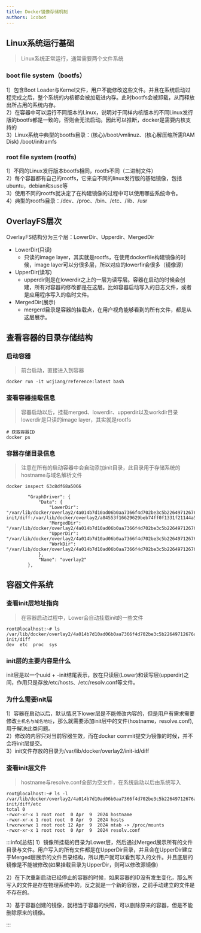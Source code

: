 ```yaml
---
title: Docker镜像存储机制
authors: 1cobot
---
```

## Linux系统运行基础
> Linux系统正常运行，通常需要两个文件系统
### boot file system（bootfs）
1）包含Boot Loader与Kernel文件，用户不能修改这些文件。并且在系统启动过程完成之后，整个系统的内核都会被加载进内存。此时bootfs会被卸载，从而释放出所占用的系统内存。     
2）在容器中可以运行不同版本的Linux，说明对于同样内核版本的不同Linux发行版的bootfs都是一致的，否则会无法启动。因此可以推断，docker是需要内核支持的    
3）Linux系统中典型的bootfs目录：(核心)/boot/vmlinuz、(核心解压缩所需RAM Disk) /boot/initramfs   

### root file system (rootfs)
1）不同的Linux发行版本bootfs相同，rootfs不同（二进制文件）   
2）每个容器都有自己的rootfs，它来自不同的linux发行版的基础镜像，包括ubuntu，debian和suse等   
3）使用不同的rootfs就决定了在构建镜像的过程中可以使用哪些系统命令。    
4）典型的rootfs目录：/dev、/proc、/bin、/etc、/lib、/usr     

## OverlayFS层次
OverlayFS结构分为三个层：LowerDir、Upperdir、MergedDir   
- LowerDir(只读)
   - 只读的image layer，其实就是rootfs，在使用dockerfile构建镜像的时候，image layer可以分很多层，所以对应的lowerfir会很多（镜像源）
- UpperDir(读写)
   - upperdir则是在lowerdir之上的一层为读写层。容器在启动的时候会创建，所有对容器的修改都是在这层。比如容器启动写入的日志文件，或者是应用程序写入的临时文件。
- MergedDir(展示)
   - mergerd目录是容器的挂载点，在用户视角能够看到的所有文件，都是从这层展示。

## 查看容器的目录存储结构
### 启动容器
>前台启动，直接进入到容器
```shell
docker run -it wcjiang/reference:latest bash
```
### 查看容器挂载信息
>容器启动以后，挂载merged、lowerdir、upperdir以及workdir目录   
lowerdir是只读的image layer，其实就是rootfs

```
# 获取容器ID
docker ps
```

### 容器存储目录信息
>注意在所有的启动容器中会自动添加init目录，此目录用于存储系统的hostname与域名解析文件
```shell
docker inspect 63c8df68a5066   

        "GraphDriver": {
            "Data": {
                "LowerDir": "/var/lib/docker/overlay2/4a014b7d10ad06b0aa7366f4d702be3c5b22649712676af3855be43ef7a64655-init/diff:/var/lib/docker/overlay2/a84553f16629629beb74ff0f1331f21144a555a000963d42770fbd236bde7d72/diff:/var/lib/docker/overlay2/447de51ccdb8ba1840c5216cfbf5228a79e7cf111c874b5063bea9a5270f8050/diff:/var/lib/docker/overlay2/f64414cf101f6de64337107fd61db00d2a57c001853f682ea076a918dfd1acca/diff:/var/lib/docker/overlay2/b0a46b72afe239427a680beeab4ab973e9ca1780e9c4fd4c59fbc35306e72b45/diff:/var/lib/docker/overlay2/f0ed5980d82f24ddc621388aab9d8b93b7458278c10b1339b050fc2403660268/diff",
                "MergedDir": "/var/lib/docker/overlay2/4a014b7d10ad06b0aa7366f4d702be3c5b22649712676af3855be43ef7a64655/merged",
                "UpperDir": "/var/lib/docker/overlay2/4a014b7d10ad06b0aa7366f4d702be3c5b22649712676af3855be43ef7a64655/diff",
                "WorkDir": "/var/lib/docker/overlay2/4a014b7d10ad06b0aa7366f4d702be3c5b22649712676af3855be43ef7a64655/work"
            },
            "Name": "overlay2"
        },
```

## 容器文件系统

### 查看init层地址指向
>在容器启动过程中，Lower会自动挂载init的一些文件
```shell
root@localhost:~# ls /var/lib/docker/overlay2/4a014b7d10ad06b0aa7366f4d702be3c5b22649712676af3855be43ef7a64655-init/diff
dev  etc  proc  sys
```

### init层的主要内容是什么
init层是以一个uuid + -init结尾表示，放在只读层(Lower)和读写层(upperdir)之间，作用只是存放/etc/hosts、/etc/resolv.conf等文件。

### 为什么需要init层
1）容器在启动以后，默认情况下lower层是不能修改内容的，但是用户有需求需要修改`主机名与域名地址`，那么就需要添加init层中的文件(hostname，resolve.conf),用于解决此类问题。   
2）修改的内容只对当前容器生效，而在docker commit提交为镜像的时候，并不会将init层提交。   
3）init文件存放的目录为/var/lib/docker/overlay2/init-id/diff   

### 查看init层文件
>hostname与resolve.conf全部为空文件，在系统启动以后由系统写入
```shell
root@localhost:~# ls -l /var/lib/docker/overlay2/4a014b7d10ad06b0aa7366f4d702be3c5b22649712676af3855be43ef7a64655-init/diff/etc
total 0
-rwxr-xr-x 1 root root  0 Apr  9  2024 hostname
-rwxr-xr-x 1 root root  0 Apr  9  2024 hosts
lrwxrwxrwx 1 root root 12 Apr  9  2024 mtab -> /proc/mounts
-rwxr-xr-x 1 root root  0 Apr  9  2024 resolv.conf
```
:::info[总结]
1）镜像所挂载的目录为Lower层，然后通过Merged展示所有的文件目录与文件。用户写入的所有文件都是在UpperDir目录，并且会在UpperDir建立于Merged层展示的文件目录结构，所以用户就可以看到写入的文件。并且底层的镜像是不能被修改(如果挂载目录为UpperDir，则可以修改源镜像)     

2）在下次重新启动已经停止的容器的时候，如果容器的ID没有发生变化，那么所写入的文件是存在物理系统中的，反之就是一个新的容器，之前手动建立的文件是不存在的。    

3）基于容器创建的镜像，就相当于容器的快照，可以删除原来的容器，但是不能删除原来的镜像。

:::